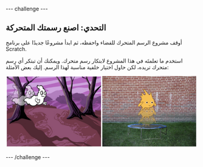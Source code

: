 \--- challenge \---

## التحدي: اصنع رسمتك المتحركة

أوقف مشروع الرسم المتحرك للفضاء واحفظه، ثم ابدأ مشروعًا جديدًا على برنامج Scratch.

استخدم ما تعلمتَه في هذا المشروع لابتكار رسم متحرك. ويمكنك أن تبتكر أي رسم متحرك تريده، لكن حاول اختيار خلفية مناسبة لهذا الرسم. إليك بعض الأمثلة:

![لقطة الشاشة](images/space-egs.png)

\--- /challenge \---